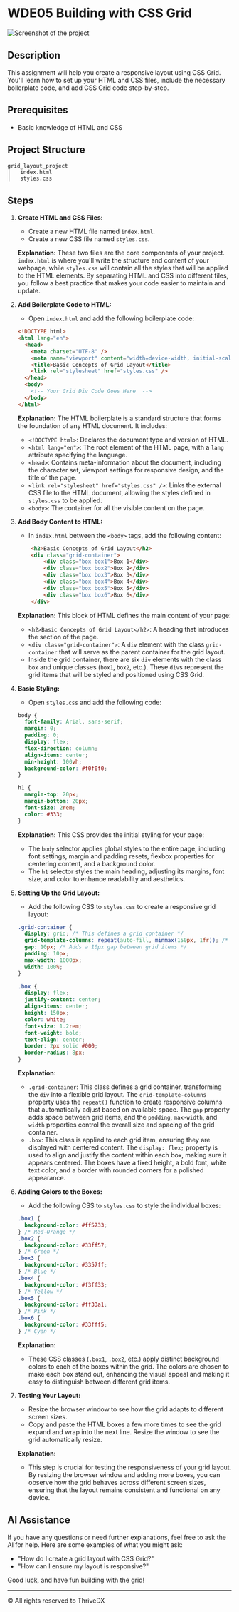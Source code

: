 
# WDE05 Building with CSS Grid

![Screenshot of the project](assets/images/example.png)

## Description
This assignment will help you create a responsive layout using CSS Grid. You'll learn how to set up your HTML and CSS files, include the necessary boilerplate code, and add CSS Grid code step-by-step.

## Prerequisites

- Basic knowledge of HTML and CSS

## Project Structure

```
grid_layout_project
│   index.html
│   styles.css
```

## Steps

1. **Create HTML and CSS Files:**

   - Create a new HTML file named `index.html`.
   - Create a new CSS file named `styles.css`.

   **Explanation:** These two files are the core components of your project. `index.html` is where you'll write the structure and content of your webpage, while `styles.css` will contain all the styles that will be applied to the HTML elements. By separating HTML and CSS into different files, you follow a best practice that makes your code easier to maintain and update.

2. **Add Boilerplate Code to HTML:**

   - Open `index.html` and add the following boilerplate code:

   ```html
   <!DOCTYPE html>
   <html lang="en">
     <head>
       <meta charset="UTF-8" />
       <meta name="viewport" content="width=device-width, initial-scale=1.0" />
       <title>Basic Concepts of Grid Layout</title>
       <link rel="stylesheet" href="styles.css" />
     </head>
     <body>
       <!-- Your Grid Div Code Goes Here  -->
     </body>
   </html>
   ```

   **Explanation:** The HTML boilerplate is a standard structure that forms the foundation of any HTML document. It includes:

   - `<!DOCTYPE html>`: Declares the document type and version of HTML.
   - `<html lang="en">`: The root element of the HTML page, with a `lang` attribute specifying the language.
   - `<head>`: Contains meta-information about the document, including the character set, viewport settings for responsive design, and the title of the page.
   - `<link rel="stylesheet" href="styles.css" />`: Links the external CSS file to the HTML document, allowing the styles defined in `styles.css` to be applied.
   - `<body>`: The container for all the visible content on the page.

3. **Add Body Content to HTML:**

   - In `index.html` between the `<body>` tags, add the following content:

   ```html
       <h2>Basic Concepts of Grid Layout</h2>
       <div class="grid-container">
           <div class="box box1">Box 1</div>
           <div class="box box2">Box 2</div>
           <div class="box box3">Box 3</div>
           <div class="box box4">Box 4</div>
           <div class="box box5">Box 5</div>
           <div class="box box6">Box 6</div>
       </div>
   ```

   **Explanation:** This block of HTML defines the main content of your page:

   - `<h2>Basic Concepts of Grid Layout</h2>`: A heading that introduces the section of the page.
   - `<div class="grid-container">`: A `div` element with the class `grid-container` that will serve as the parent container for the grid layout.
   - Inside the grid container, there are six `div` elements with the class `box` and unique classes (`box1`, `box2`, etc.). These `div`s represent the grid items that will be styled and positioned using CSS Grid.

4. **Basic Styling:**

   - Open `styles.css` and add the following code:

   ```css
   body {
     font-family: Arial, sans-serif;
     margin: 0;
     padding: 0;
     display: flex;
     flex-direction: column;
     align-items: center;
     min-height: 100vh;
     background-color: #f0f0f0;
   }

   h1 {
     margin-top: 20px;
     margin-bottom: 20px;
     font-size: 2rem;
     color: #333;
   }
   ```

   **Explanation:** This CSS provides the initial styling for your page:

   - The `body` selector applies global styles to the entire page, including font settings, margin and padding resets, flexbox properties for centering content, and a background color.
   - The `h1` selector styles the main heading, adjusting its margins, font size, and color to enhance readability and aesthetics.

5. **Setting Up the Grid Layout:**

   - Add the following CSS to `styles.css` to create a responsive grid layout:

   ```css
   .grid-container {
     display: grid; /* This defines a grid container */
     grid-template-columns: repeat(auto-fill, minmax(150px, 1fr)); /* Creates responsive columns that fit the available space */
     gap: 10px; /* Adds a 10px gap between grid items */
     padding: 10px;
     max-width: 1000px;
     width: 100%;
   }

   .box {
     display: flex;
     justify-content: center;
     align-items: center;
     height: 150px;
     color: white;
     font-size: 1.2rem;
     font-weight: bold;
     text-align: center;
     border: 2px solid #000;
     border-radius: 8px;
   }
   ```

   **Explanation:**

   - `.grid-container`: This class defines a grid container, transforming the `div` into a flexible grid layout. The `grid-template-columns` property uses the `repeat()` function to create responsive columns that automatically adjust based on available space. The `gap` property adds space between grid items, and the `padding`, `max-width`, and `width` properties control the overall size and spacing of the grid container.
   - `.box`: This class is applied to each grid item, ensuring they are displayed with centered content. The `display: flex;` property is used to align and justify the content within each box, making sure it appears centered. The boxes have a fixed height, a bold font, white text color, and a border with rounded corners for a polished appearance.

6. **Adding Colors to the Boxes:**

   - Add the following CSS to `styles.css` to style the individual boxes:

   ```css
   .box1 {
     background-color: #ff5733;
   } /* Red-Orange */
   .box2 {
     background-color: #33ff57;
   } /* Green */
   .box3 {
     background-color: #3357ff;
   } /* Blue */
   .box4 {
     background-color: #f3ff33;
   } /* Yellow */
   .box5 {
     background-color: #ff33a1;
   } /* Pink */
   .box6 {
     background-color: #33fff5;
   } /* Cyan */
   ```

   **Explanation:**

   - These CSS classes (`.box1`, `.box2`, etc.) apply distinct background colors to each of the boxes within the grid. The colors are chosen to make each box stand out, enhancing the visual appeal and making it easy to distinguish between different grid items.

7. **Testing Your Layout:**
   - Resize the browser window to see how the grid adapts to different screen sizes.
   - Copy and paste the HTML boxes a few more times to see the grid expand and wrap into the next line. Resize the window to see the grid automatically resize.

   **Explanation:**

   - This step is crucial for testing the responsiveness of your grid layout. By resizing the browser window and adding more boxes, you can observe how the grid behaves across different screen sizes, ensuring that the layout remains consistent and functional on any device.

## AI Assistance

If you have any questions or need further explanations, feel free to ask the AI for help. Here are some examples of what you might ask:

- "How do I create a grid layout with CSS Grid?"
- "How can I ensure my layout is responsive?"

Good luck, and have fun building with the grid!

---

© All rights reserved to ThriveDX
